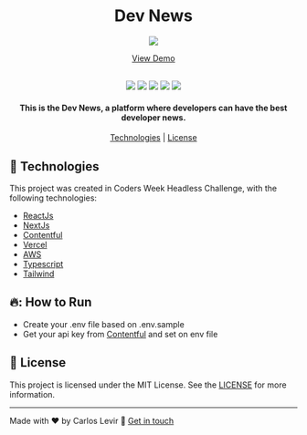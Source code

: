   <h1 align="center">
    Dev News
</h1>

<p align="center">
<img src="https://i.ibb.co/0CzLXcF/Captura-de-Tela-2022-05-09-a-s-20-52-12.png">
</p>

<p align="center">
  <a href="https://dev-news-one.vercel.app/">View Demo</a>
</p>

<p align="center">
  <br>
  <img src="https://img.shields.io/github/languages/top/carloslevir/coders-news">
  <img src="https://img.shields.io/github/issues/carloslevir/coders-news">
  <img src="https://img.shields.io/github/forks/carloslevir/coders-news">
  <img src="https://img.shields.io/github/stars/carloslevir/coders-news">
  <img src="https://img.shields.io/github/license/carloslevir/coders-news">
</p>

<h4 align="center">
  This is the Dev News, a platform where developers can have the best developer news.
</h4>

<p align="center">
  <a href="#rocket-technologies">Technologies</a> | <a href="#memo-license">License</a>
</p>


## :rocket: Technologies

This project was created in Coders Week Headless Challenge, with the following technologies:

- [ReactJs](https://reactjs.org/)
- [NextJs](https://nextjs.org/)
- [Contentful](https://www.contentful.com/)
- [Vercel](https://vercel.com/)
- [AWS](https://aws.amazon.com/)
- [Typescript](https://www.typescriptlang.org/)
- [Tailwind](https://tailwindcss.com/)


## 🔥: How to Run

- Create your .env file based on .env.sample
- Get your api key from  <a href="https://www.contentful.com/">Contentful</a> and set on env file

## :memo: License

This project is licensed under the MIT License. See the [LICENSE](https://opensource.org/licenses/MIT) for more information.

---

Made with ♥ by Carlos Levir :wave: [Get in touch](https://www.linkedin.com/in/carlos-levir/)
